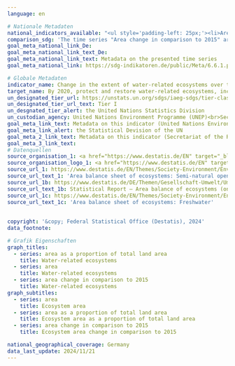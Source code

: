 ```yaml
---
language: en    

# Nationale Metadaten    
national_indicators_available: "<ul style='padding-left: 25px;'><li>Area</li> <li> Area as a proportion of total land area</li> <li> Area change in comparison to 2015</li></ul>"    
comparison_sdg: 'The time series "Area change in comparison to 2015" are compliant with the UN metadata. The time series "Area" and "Area as a proportion of total land area" provide additional information.'    
goal_meta_national_link_De: 
goal_meta_national_link_text_De: 
goal_meta_national_link_text: Metadata on the presented time series
goal_meta_national_link: https://sdg-indikatoren.de/public/Meta/6.6.1.pdf    

# Globale Metadaten    
indicator_name: Change in the extent of water-related ecosystems over time    
target_name: By 2020, protect and restore water-related ecosystems, including mountains, forests, wetlands, rivers, aquifers and lakes    
un_designated_tier_url: https://unstats.un.org/sdgs/iaeg-sdgs/tier-classification/    
un_designated_tier_url_text: Tier I    
un_desgnated_tier_alert: the United Nations Statistics Division    
un_custodian_agency: United Nations Environment Programme (UNEP)<br>Secretariat of the Ramsar Convention on Wetlands    
goal_meta_link_text: Metadata on this indicator (United Nations Environment Programme)    
goal_meta_link_alert: the Statistical Devision of the UN    
goal_meta_2_link_text: Metadata on this indicator (Secretariat of the Ramsar Convention on Wetlands)    
goal_meta_3_link_text:         
# Datenquellen
source_organisation_1: <a href="https://www.destatis.de/EN" target="_blank" title="Click here to go to the website of the organisation Federal Statistical Office (Destatis)."> Federal Statistical Office (Destatis) </a>
source_organisation_logo_1: <a href="https://www.destatis.de/EN" target="_blank"><img src="https://sdg-indikatoren.de/public/OrgImgEn/destatis.png" alt="Logo destatis" style="height:60px; width:148px"/></a>
source_url_1: https://www.destatis.de/EN/Themes/Society-Environment/Environment/Environmental-Economic-Accounting/ecosystem-account/Tables/a04-open-areas.html
source_url_text_1: 'Area balance sheet of ecosystems: Semi-natural open areas'
source_url_1b: https://www.destatis.de/DE/Themen/Gesellschaft-Umwelt/Umwelt/UGR/oekosystemgesamtrechnungen/Publikationen/Downloads/statistischer-bericht-flaechenbilanzierung-oekosysteme-5852202219005.xlsx
source_url_text_1b: Statistical Report – Area balance of ecosystems (only available in German)
source_url_1c: https://www.destatis.de/EN/Themes/Society-Environment/Environment/Environmental-Economic-Accounting/ecosystem-account/Tables/b01-freshwater.html
source_url_text_1c: 'Area balance sheet of ecosystems: Freshwater'
    
    
copyright: '&copy; Federal Statistical Office (Destatis), 2024'    
data_footnote:     

# Grafik Eigenschaften    
graph_titles:
  - series: area as a proportion of total land area
    title: Water-related ecosystems
  - series: area
    title: Water-related ecosystems
  - series: area change in comparison to 2015
    title: Water-related ecosystems
graph_subtitles:
  - series: area
    title: Ecosystem area
  - series: area as a proportion of total land area
    title: Ecosystem area as a proportion of total land area
  - series: area change in comparison to 2015
    title: Ecosystem area change in comparison to 2015    

national_geographical_coverage: Germany    
data_last_update: 2024/11/21    
---
```


<span></span>